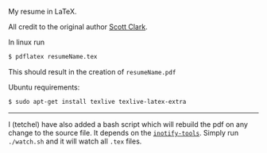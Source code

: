 My resume in LaTeX.

All credit to the original author [Scott Clark](https://github.com/sc932).

In linux run
```bash
$ pdflatex resumeName.tex
```
This should result in the creation of ``resumeName.pdf``

Ubuntu requirements:
```bash
$ sudo apt-get install texlive texlive-latex-extra
```
***

I (tetchel) have also added a bash script which will rebuild the pdf on any change to the source file. It depends on the [`inotify-tools`](https://github.com/rvoicilas/inotify-tools/wiki#getting-inotify-tools). Simply run `./watch.sh` and it will watch all `.tex` files.